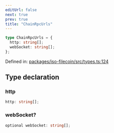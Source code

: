 ```yaml
---
editUrl: false
next: true
prev: true
title: "ChainRpcUrls"
---
```


```ts
type ChainRpcUrls = {
  http: string[];
  webSocket: string[];
};
```

Defined in: [packages/iso-filecoin/src/types.ts:124](https://github.com/hugomrdias/filecoin/blob/main/packages/iso-filecoin/src/types.ts#L124)

## Type declaration

### http

```ts
http: string[];
```

### webSocket?

```ts
optional webSocket: string[];
```
